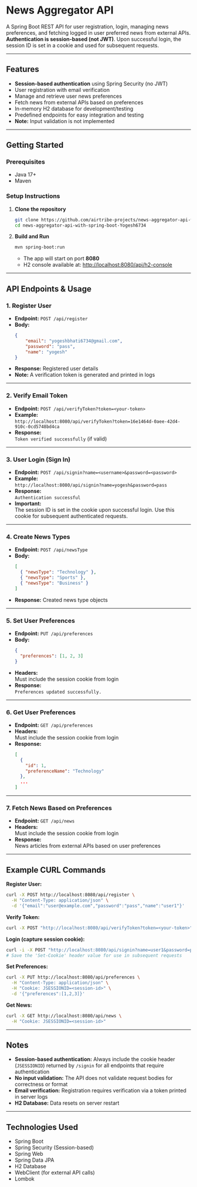 # News Aggregator API

A Spring Boot REST API for user registration, login, managing news preferences, and fetching logged in user preferred news from external APIs.  
**Authentication is session-based (not JWT)**. Upon successful login, the session ID is set in a cookie and used for subsequent requests.

---

## Features

- **Session-based authentication** using Spring Security (no JWT)
- User registration with email verification
- Manage and retrieve user news preferences
- Fetch news from external APIs based on preferences
- In-memory H2 database for development/testing
- Predefined endpoints for easy integration and testing
- **Note:** Input validation is not implemented

---

## Getting Started

### Prerequisites

- Java 17+
- Maven

### Setup Instructions

1. **Clone the repository**
   ```bash
   git clone https://github.com/airtribe-projects/news-aggregator-api-with-spring-boot-Yogesh6734.git
   cd news-aggregator-api-with-spring-boot-Yogesh6734
   ```

2. **Build and Run**
   ```bash
   mvn spring-boot:run
   ```
   - The app will start on port **8080**
   - H2 console available at: [http://localhost:8080/api/h2-console](http://localhost:8080/api/h2-console)

---

## API Endpoints & Usage

### 1. **Register User**

- **Endpoint:** `POST /api/register`
- **Body:**
  ```json
  {
      "email": "yogeshbhati6734@gmail.com",
      "password": "pass",
      "name": "yogesh"
  }
  ```
- **Response:** Registered user details
- **Note:** A verification token is generated and printed in logs

---

### 2. **Verify Email Token**

- **Endpoint:** `POST /api/verifyToken?token=<your-token>`
- **Example:**  
  `http://localhost:8080/api/verifyToken?token=16e1464d-0aee-42d4-910c-0cd5748bd4ca`
- **Response:**  
  `Token verified successfully` (if valid)

---

### 3. **User Login (Sign In)**

- **Endpoint:** `POST /api/signin?name=<username>&password=<password>`
- **Example:**  
  `http://localhost:8080/api/signin?name=yogesh&password=pass`
- **Response:**  
  `Authentication successful`  
- **Important:**  
  The session ID is set in the cookie upon successful login. Use this cookie for subsequent authenticated requests.

---

### 4. **Create News Types**

- **Endpoint:** `POST /api/newsType`
- **Body:**
  ```json
  [
    { "newsType": "Technology" },
    { "newsType": "Sports" },
    { "newsType": "Business" }
  ]
  ```
- **Response:** Created news type objects

---

### 5. **Set User Preferences**

- **Endpoint:** `PUT /api/preferences`
- **Body:**
  ```json
  {
    "preferences": [1, 2, 3]
  }
  ```
- **Headers:**  
  Must include the session cookie from login
- **Response:**  
  `Preferences updated successfully.`

---

### 6. **Get User Preferences**

- **Endpoint:** `GET /api/preferences`
- **Headers:**  
  Must include the session cookie from login
- **Response:**
  ```json
  [
    {
      "id": 1,
      "preferenceName": "Technology"
    },
    ...
  ]
  ```

---

### 7. **Fetch News Based on Preferences**

- **Endpoint:** `GET /api/news`
- **Headers:**  
  Must include the session cookie from login
- **Response:**  
  News articles from external APIs based on user preferences

---

## Example CURL Commands

**Register User:**
```bash
curl -X POST http://localhost:8080/api/register \
  -H "Content-Type: application/json" \
  -d '{"email":"user@example.com","password":"pass","name":"user1"}'
```

**Verify Token:**
```bash
curl -X POST "http://localhost:8080/api/verifyToken?token=<your-token>"
```

**Login (capture session cookie):**
```bash
curl -i -X POST "http://localhost:8080/api/signin?name=user1&password=pass"
# Save the 'Set-Cookie' header value for use in subsequent requests
```

**Set Preferences:**
```bash
curl -X PUT http://localhost:8080/api/preferences \
  -H "Content-Type: application/json" \
  -H "Cookie: JSESSIONID=<session-id>" \
  -d '{"preferences":[1,2,3]}'
```

**Get News:**
```bash
curl -X GET http://localhost:8080/api/news \
  -H "Cookie: JSESSIONID=<session-id>"
```

---

## Notes

- **Session-based authentication:** Always include the cookie header (`JSESSIONID`) returned by `/signin` for all endpoints that require authentication
- **No input validation:** The API does not validate request bodies for correctness or format
- **Email verification:** Registration requires verification via a token printed in server logs
- **H2 Database:** Data resets on server restart

---

## Technologies Used

- Spring Boot
- Spring Security (Session-based)
- Spring Web
- Spring Data JPA
- H2 Database
- WebClient (for external API calls)
- Lombok
